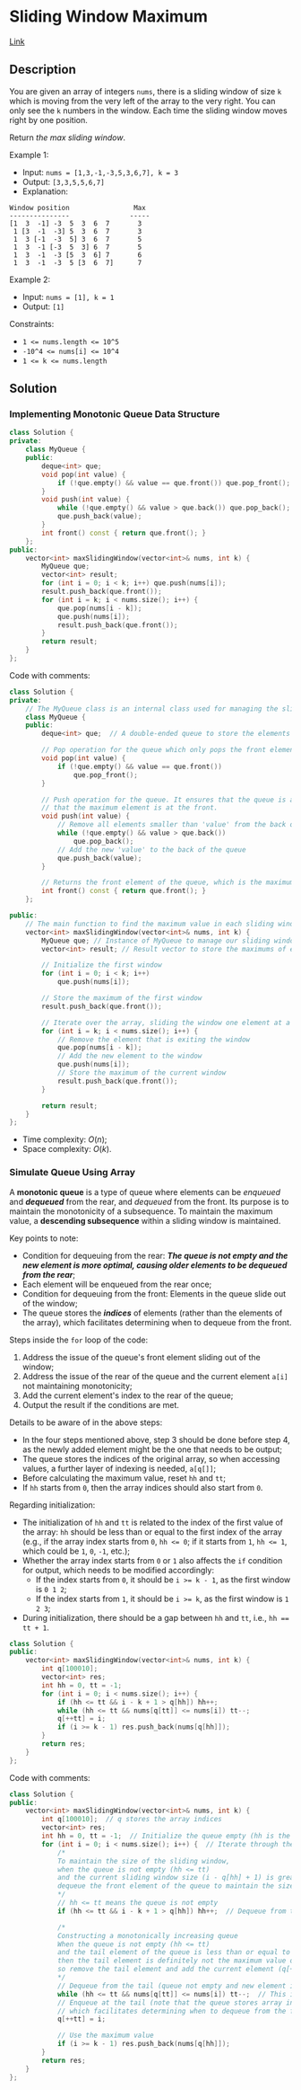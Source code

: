 # Sliding Window Maximum

[Link](https://leetcode.com/problems/sliding-window-maximum/description/)

## Description

You are given an array of integers `nums`, there is a sliding window of size `k` which is moving from the very left of the array to the very right. You can only see the `k` numbers in the window. Each time the sliding window moves right by one position.

Return *the max sliding window*.

Example 1:

- Input: `nums = [1,3,-1,-3,5,3,6,7], k = 3`
- Output: `[3,3,5,5,6,7]`
- Explanation:

```
Window position                Max
---------------               -----
[1  3  -1] -3  5  3  6  7       3
 1 [3  -1  -3] 5  3  6  7       3
 1  3 [-1  -3  5] 3  6  7       5
 1  3  -1 [-3  5  3] 6  7       5
 1  3  -1  -3 [5  3  6] 7       6
 1  3  -1  -3  5 [3  6  7]      7
```

Example 2:

- Input: `nums = [1], k = 1`
- Output: `[1]`

Constraints:

- `1 <= nums.length <= 10^5`
- `-10^4 <= nums[i] <= 10^4`
- `1 <= k <= nums.length`

## Solution

### Implementing Monotonic Queue Data Structure

```C++
class Solution {
private:
    class MyQueue {
    public:
        deque<int> que;
        void pop(int value) {
            if (!que.empty() && value == que.front()) que.pop_front();
        }
        void push(int value) {
            while (!que.empty() && value > que.back()) que.pop_back();
            que.push_back(value);
        }
        int front() const { return que.front(); }
    };
public:
    vector<int> maxSlidingWindow(vector<int>& nums, int k) {
        MyQueue que;
        vector<int> result;
        for (int i = 0; i < k; i++) que.push(nums[i]);
        result.push_back(que.front());
        for (int i = k; i < nums.size(); i++) {
            que.pop(nums[i - k]);
            que.push(nums[i]);
            result.push_back(que.front());
        }
        return result;
    }
};
```

Code with comments:

```C++
class Solution {
private:
    // The MyQueue class is an internal class used for managing the sliding window.
    class MyQueue {
    public:
        deque<int> que;  // A double-ended queue to store the elements of the window

        // Pop operation for the queue which only pops the front element if it is equal to 'value'
        void pop(int value) {
            if (!que.empty() && value == que.front()) 
                que.pop_front();
        }

        // Push operation for the queue. It ensures that the queue is always arranged in a way
        // that the maximum element is at the front.
        void push(int value) {
            // Remove all elements smaller than 'value' from the back of the queue
            while (!que.empty() && value > que.back()) 
                que.pop_back();
            // Add the new 'value' to the back of the queue
            que.push_back(value);
        }

        // Returns the front element of the queue, which is the maximum element of the current window
        int front() const { return que.front(); }
    };

public:
    // The main function to find the maximum value in each sliding window of size 'k' in the array 'nums'
    vector<int> maxSlidingWindow(vector<int>& nums, int k) {
        MyQueue que; // Instance of MyQueue to manage our sliding window
        vector<int> result; // Result vector to store the maximums of each window

        // Initialize the first window
        for (int i = 0; i < k; i++) 
            que.push(nums[i]);

        // Store the maximum of the first window
        result.push_back(que.front());

        // Iterate over the array, sliding the window one element at a time
        for (int i = k; i < nums.size(); i++) {
            // Remove the element that is exiting the window
            que.pop(nums[i - k]);
            // Add the new element to the window
            que.push(nums[i]);
            // Store the maximum of the current window
            result.push_back(que.front());
        }

        return result;
    }
};
```

- Time complexity: $O(n)$;
- Space complexity: $O(k)$.

### Simulate Queue Using Array

A **monotonic queue** is a type of queue where elements can be *enqueued* and ***dequeued*** from the rear, and *dequeued* from the front. Its purpose is to maintain the monotonicity of a subsequence. To maintain the maximum value, a **descending subsequence** within a sliding window is maintained.

Key points to note:

- Condition for dequeuing from the rear: ***The queue is not empty and the new element is more optimal, causing older elements to be dequeued from the rear***;
- Each element will be enqueued from the rear once;
- Condition for dequeuing from the front: Elements in the queue slide out of the window;
- The queue stores the ***indices*** of elements (rather than the elements of the array), which facilitates determining when to dequeue from the front.

Steps inside the `for` loop of the code:

1. Address the issue of the queue's front element sliding out of the window;
2. Address the issue of the rear of the queue and the current element `a[i]` not maintaining monotonicity;
3. Add the current element's index to the rear of the queue;
4. Output the result if the conditions are met.

Details to be aware of in the above steps:

- In the four steps mentioned above, step 3 should be done before step 4, as the newly added element might be the one that needs to be output;
- The queue stores the indices of the original array, so when accessing values, a further layer of indexing is needed, `a[q[]]`;
- Before calculating the maximum value, reset `hh` and `tt`;
- If `hh` starts from `0`, then the array indices should also start from `0`.

Regarding initialization:

- The initialization of `hh` and `tt` is related to the index of the first value of the array: `hh` should be less than or equal to the first index of the array (e.g., if the array index starts from `0`, `hh <= 0`; if it starts from `1`, `hh <= 1`, which could be `1`, `0`, `-1`, etc.);
- Whether the array index starts from `0` or `1` also affects the `if` condition for output, which needs to be modified accordingly:
    - If the index starts from `0`, it should be `i >= k - 1`, as the first window is `0 1 2`;
    - If the index starts from `1`, it should be `i >= k`, as the first window is `1 2 3`;
- During initialization, there should be a gap between `hh` and `tt`, i.e., `hh == tt + 1`.

```C++
class Solution {
public:
    vector<int> maxSlidingWindow(vector<int>& nums, int k) {
        int q[100010];
        vector<int> res;
        int hh = 0, tt = -1;
        for (int i = 0; i < nums.size(); i++) {
            if (hh <= tt && i - k + 1 > q[hh]) hh++;
            while (hh <= tt && nums[q[tt]] <= nums[i]) tt--;
            q[++tt] = i;
            if (i >= k - 1) res.push_back(nums[q[hh]]);
        }
        return res;
    }
};
```

Code with comments:

```C++
class Solution {
public:
    vector<int> maxSlidingWindow(vector<int>& nums, int k) {
        int q[100010];  // q stores the array indices
        vector<int> res;
        int hh = 0, tt = -1;  // Initialize the queue empty (hh is the head of the queue, tt is the tail of the queue)
        for (int i = 0; i < nums.size(); i++) {  // Iterate through the array
            /*
            To maintain the size of the sliding window,
            when the queue is not empty (hh <= tt) 
            and the current sliding window size (i - q[hh] + 1) is greater than the set sliding window size (k),
            dequeue the front element of the queue to maintain the size of the sliding window.
            */
            // hh <= tt means the queue is not empty
            if (hh <= tt && i - k + 1 > q[hh]) hh++;  // Dequeue from the front (front element slides out of the window)

            /*
            Constructing a monotonically increasing queue
            When the queue is not empty (hh <= tt) 
            and the tail element of the queue is less than or equal to the current element (nums[i]),
            then the tail element is definitely not the maximum value of the current window,
            so remove the tail element and add the current element (q[++tt] = i)
            */
            // Dequeue from the tail (queue not empty and new element is better)
            while (hh <= tt && nums[q[tt]] <= nums[i]) tt--;  // This is a unique operation of the monotonic queue
            // Enqueue at the tail (note that the queue stores array indices, 
            // which facilitates determining when to dequeue from the front)
            q[++tt] = i;

            // Use the maximum value
            if (i >= k - 1) res.push_back(nums[q[hh]]);
        }
        return res;
    }
};
```
